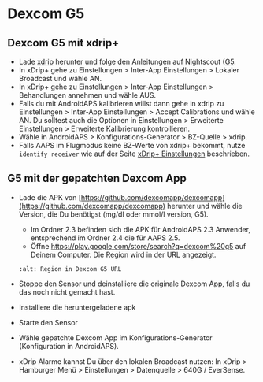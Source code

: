 # Dexcom G5

## Dexcom G5 mit xdrip+

- Lade [xdrip](https://github.com/NightscoutFoundation/xDrip) herunter und folge den Anleitungen auf Nightscout ([G5](http://www.nightscout.info/wiki/welcome/nightscout-with-xdrip-and-dexcom-share-wireless/xdrip-with-g5-support).
- In xDrip+ gehe zu Einstellungen > Inter-App Einstellungen > Lokaler Broadcast und wähle AN.
- In xDrip+ gehe zu Einstellungen > Inter-App Einstellungen > Behandlungen annehmen und wähle AUS.
- Falls du mit AndroidAPS kalibrieren willst dann gehe in xdrip zu Einstellungen > Inter-App Einstellungen > Accept Calibrations und wähle AN.  Du solltest auch die Optionen in Einstellungen > Erweiterte Einstellungen > Erweiterte Kalibrierung kontrollieren.
- Wähle in AndroidAPS > Konfigurations-Generator > BZ-Quelle > xdrip.
- Falls AAPS im Flugmodus keine BZ-Werte von xdrip+ bekommt, nutze `identify receiver` wie auf der Seite [xDrip+ Einstellungen](../Configuration/xdrip.md) beschrieben.

## G5 mit der gepatchten Dexcom App

- Lade die APK von [https://github.com/dexcomapp/dexcomapp](https://github.com/dexcomapp/dexcomapp) herunter  und wähle die Version, die Du benötigst (mg/dl oder mmol/l version, G5).

  - Im Ordner 2.3 befinden sich die APK für AndroidAPS 2.3 Anwender, entsprechend im Ordner 2.4 die für AAPS 2.5.
  - Öffne <https://play.google.com/store/search?q=dexcom%20g5> auf Deinem Computer. Die Region wird in der URL angezeigt.

  ```{image} ../images/DexcomG5regionURL.PNG
  :alt: Region in Dexcom G5 URL
  ```

- Stoppe den Sensor und deinstalliere die originale Dexcom App, falls du das noch nicht gemacht hast.

- Installiere die heruntergeladene apk

- Starte den Sensor

- Wähle gepatchte Dexcom App im Konfigurations-Generator (Konfiguration in AndroidAPS).

- xDrip Alarme kannst Du über den lokalen Broadcast nutzen: In xDrip > Hamburger Menü > Einstellungen > Datenquelle > 640G / EverSense.
